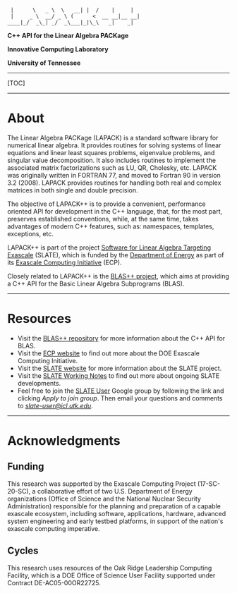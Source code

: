      |      \   _ \  \   __| |  /    |     |  
     |     _ \  __/ _ \ (      <  __ __|__ __|
    ____|_/  _\_| _/  _\___|_|\_\   _|    _|  

**C++ API for the Linear Algebra PACKage**

**Innovative Computing Laboratory**

**University of Tennessee**

* * *

[TOC]

* * *

About
=====

The Linear Algebra PACKage (LAPACK) is a standard software library
for numerical linear algebra. It provides routines for solving
systems of linear equations and linear least squares problems,
eigenvalue problems, and singular value decomposition.
It also includes routines to implement the associated matrix factorizations
such as LU, QR, Cholesky, etc. LAPACK was originally written in FORTRAN 77,
and moved to Fortran 90 in version 3.2 (2008). LAPACK provides routines
for handling both real and complex matrices in both single and double precision.

The objective of LAPACK++ is to provide a convenient, performance oriented API
for development in the C++ language, that, for the most part,
preserves established conventions, while, at the same time, takes advantages
of modern C++ features, such as: namespaces, templates, exceptions, etc.

LAPACK++ is part of the project
[Software for Linear Algebra Targeting Exascale](http://icl.utk.edu/slate/)
(SLATE), which is funded by the [Department of Energy](https://energy.gov)
as part of its [Exascale Computing Initiative](https://exascaleproject.org)
(ECP).

Closely related to LAPACK++ is the
[BLAS++ project](https://bitbucket.org/icl/blaspp), which aims at providing
a C++ API for the Basic Linear Algebra Subprograms (BLAS).

* * *

Resources
=========

* Visit the [BLAS++ repository](https://bitbucket.org/icl/blaspp) for more information about the C++ API for BLAS.
* Visit the [ECP website](https://exascaleproject.org) to find out more about the DOE Exascale Computing Initiative.
* Visit the [SLATE website](http://icl.utk.edu/slate/) for more information about the SLATE project.
* Visit the [SLATE Working Notes](http://www.icl.utk.edu/publications/series/swans) to find out more about ongoing SLATE developments.
* Feel free to join the [SLATE User](https://groups.google.com/a/icl.utk.edu/forum/#!forum/slate-user) Google group by following the link and clicking *Apply to join group*. Then email your questions and comments to *slate-user@icl.utk.edu*.

* * *

Acknowledgments
===============

Funding
-------

This research was supported by the Exascale Computing Project (17-SC-20-SC),
a collaborative effort of two U.S. Department of Energy organizations
(Office of Science and the National Nuclear Security Administration)
responsible for the planning and preparation of a capable exascale ecosystem,
including software, applications, hardware, advanced system engineering
and early testbed platforms, in support of the nation's exascale computing imperative.

Cycles
------

This research uses resources of the Oak Ridge Leadership Computing Facility,
which is a DOE Office of Science User Facility supported under Contract DE-AC05-00OR22725.
